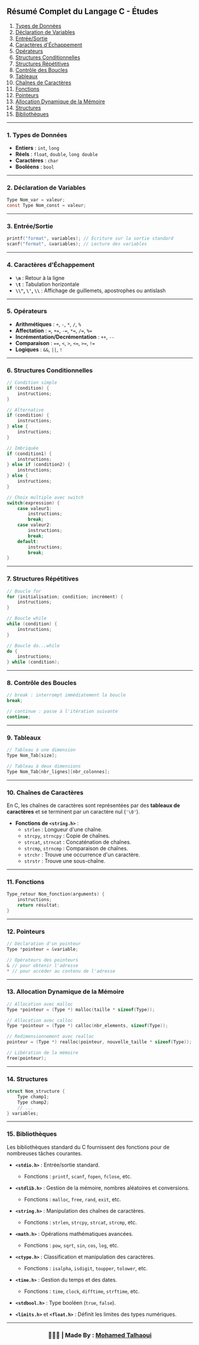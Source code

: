 ## **Résumé Complet du Langage C - Études**

1. [Types de Données](#1-types-de-données)
2. [Déclaration de Variables](#2-déclaration-de-variables)
3. [Entrée/Sortie](#3-entréesortie)
4. [Caractères d'Échappement](#4-caractères-déchappement)
5. [Opérateurs](#5-opérateurs)
6. [Structures Conditionnelles](#6-structures-conditionnelles)
7. [Structures Répétitives](#7-structures-répétitives)
8. [Contrôle des Boucles](#8-contrôle-des-boucles)
9. [Tableaux](#9-tableaux)
10. [Chaînes de Caractères](#10-chaînes-de-caractères)
11. [Fonctions](#11-fonctions)
12. [Pointeurs](#12-pointeurs)
13. [Allocation Dynamique de la Mémoire](#13-allocation-dynamique-de-la-mémoire)
14. [Structures](#14-structures)
15. [Bibliothèques](#15-bibliothèques)

<hr>

### **1. Types de Données**
- **Entiers** : `int`, `long`
- **Réels** : `float`, `double`, `long double`
- **Caractères** : `char`
- **Booléens** : `bool`
<hr>

### **2. Déclaration de Variables**
```c
Type Nom_var = valeur;
const Type Nom_const = valeur;
```
<hr>

### **3. Entrée/Sortie**
```c
printf("format", variables); // Écriture sur la sortie standard
scanf("format", &variables); // Lecture des variables
```
<hr>

### **4. Caractères d'Échappement**
- **`\n`** : Retour à la ligne
- **`\t`** : Tabulation horizontale
- **`\\"`, `\'`, `\\`** : Affichage de guillemets, apostrophes ou antislash
<hr>

### **5. Opérateurs**
- **Arithmétiques** : `+`, `-`, `*`, `/`, `%`
- **Affectation** : `=`, `+=`, `-=`, `*=`, `/=`, `%=`
- **Incrémentation/Decrémentation** : `++`, `--`
- **Comparaison** : `==`, `<`, `>`, `<=`, `>=`, `!=`
- **Logiques** : `&&`, `||`, `!`
<hr>

### **6. Structures Conditionnelles**
```c
// Condition simple
if (condition) {
    instructions;
}

// Alternative
if (condition) {
    instructions;
} else {
    instructions;
}

// Imbriquée
if (condition1) {
    instructions;
} else if (condition2) {
    instructions;
} else {
    instructions;
}

// Choix multiple avec switch
switch(expression) {
    case valeur1:
        instructions;
        break;
    case valeur2:
        instructions;
        break;
    default:
        instructions;
        break;
}
```
<hr>

### **7. Structures Répétitives**
```c
// Boucle for
for (initialisation; condition; incrément) {
    instructions;
}

// Boucle while
while (condition) {
    instructions;
}

// Boucle do...while
do {
    instructions;
} while (condition);
```
<hr>

### **8. Contrôle des Boucles**
```c
// break : interrompt immédiatement la boucle
break;

// continue : passe à l'itération suivante
continue;
```
<hr>

### **9. Tableaux**
```c
// Tableau à une dimension
Type Nom_Tab[size];

// Tableau à deux dimensions
Type Nom_Tab[nbr_lignes][nbr_colonnes];
```
<hr>


### **10. Chaînes de Caractères**
En C, les chaînes de caractères sont représentées par des **tableaux de caractères** et se terminent par un caractère nul (`'\0'`).

- **Fonctions de `<string.h>`** :
  - `strlen` : Longueur d'une chaîne.
  - `strcpy`, `strncpy` : Copie de chaînes.
  - `strcat`, `strncat` : Concaténation de chaînes.
  - `strcmp`, `strncmp` : Comparaison de chaînes.
  - `strchr` : Trouve une occurrence d'un caractère.
  - `strstr` : Trouve une sous-chaîne.
<hr>

### **11. Fonctions**
```c
Type_retour Nom_fonction(arguments) {
    instructions;
    return résultat;
}
```
<hr>

### **12. Pointeurs**
```c
// Déclaration d'un pointeur
Type *pointeur = &variable;

// Opérateurs des pointeurs
& // pour obtenir l'adresse
* // pour accéder au contenu de l'adresse
```
<hr>

### **13. Allocation Dynamique de la Mémoire**
```c
// Allocation avec malloc
Type *pointeur = (Type *) malloc(taille * sizeof(Type));

// Allocation avec calloc
Type *pointeur = (Type *) calloc(nbr_elements, sizeof(Type));

// Redimensionnement avec realloc
pointeur = (Type *) realloc(pointeur, nouvelle_taille * sizeof(Type));

// Libération de la mémoire
free(pointeur);
```
<hr>

### **14. Structures**
```c
struct Nom_structure {
    Type champ1;
    Type champ2;
    // ...
} variables;
```
<hr>

### **15. Bibliothèques**
Les bibliothèques standard du C fournissent des fonctions pour de nombreuses tâches courantes.

- **`<stdio.h>`** : Entrée/sortie standard.
  - Fonctions : `printf`, `scanf`, `fopen`, `fclose`, etc.

- **`<stdlib.h>`** : Gestion de la mémoire, nombres aléatoires et conversions.
  - Fonctions : `malloc`, `free`, `rand`, `exit`, etc.

- **`<string.h>`** : Manipulation des chaînes de caractères.
  - Fonctions : `strlen`, `strcpy`, `strcat`, `strcmp`, etc.

- **`<math.h>`** : Opérations mathématiques avancées.
  - Fonctions : `pow`, `sqrt`, `sin`, `cos`, `log`, etc.

- **`<ctype.h>`** : Classification et manipulation des caractères.
  - Fonctions : `isalpha`, `isdigit`, `toupper`, `tolower`, etc.

- **`<time.h>`** : Gestion du temps et des dates.
  - Fonctions : `time`, `clock`, `difftime`, `strftime`, etc.

- **`<stdbool.h>`** : Type booléen (`true`, `false`).

- **`<limits.h>`** et **`<float.h>`** : Définit les limites des types numériques.

<hr>

<h3 align="center"> 🧑🏻‍💻 | Made By : <a href="https://github.com/mohamedtalhaouii" target="_blank">Mohamed Talhaoui</a></h3>

